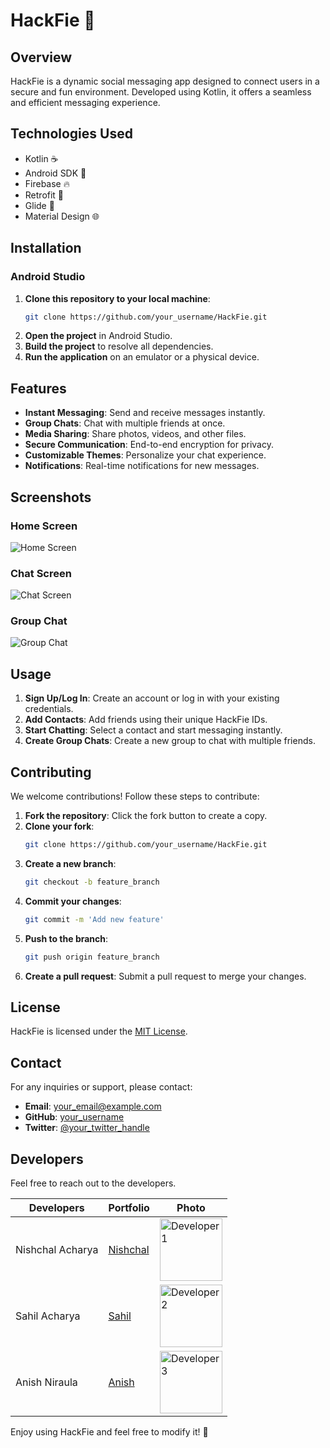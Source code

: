 # HackFie 📱

## Overview
HackFie is a dynamic social messaging app designed to connect users in a secure and fun environment. Developed using Kotlin, it offers a seamless and efficient messaging experience.

## Technologies Used
- Kotlin ☕
- Android SDK 📱
- Firebase 🔥
- Retrofit 🚀
- Glide 🎨
- Material Design 🌐

## Installation

### Android Studio
1. **Clone this repository to your local machine**:
    ```sh
    git clone https://github.com/your_username/HackFie.git
    ```
2. **Open the project** in Android Studio.
3. **Build the project** to resolve all dependencies.
4. **Run the application** on an emulator or a physical device.

## Features
- **Instant Messaging**: Send and receive messages instantly.
- **Group Chats**: Chat with multiple friends at once.
- **Media Sharing**: Share photos, videos, and other files.
- **Secure Communication**: End-to-end encryption for privacy.
- **Customizable Themes**: Personalize your chat experience.
- **Notifications**: Real-time notifications for new messages.

## Screenshots

### Home Screen
![Home Screen](path_to_home_screen.png)

### Chat Screen
![Chat Screen](path_to_chat_screen.png)

### Group Chat
![Group Chat](path_to_group_chat_screen.png)

## Usage

1. **Sign Up/Log In**: Create an account or log in with your existing credentials.
2. **Add Contacts**: Add friends using their unique HackFie IDs.
3. **Start Chatting**: Select a contact and start messaging instantly.
4. **Create Group Chats**: Create a new group to chat with multiple friends.

## Contributing

We welcome contributions! Follow these steps to contribute:

1. **Fork the repository**: Click the fork button to create a copy.
2. **Clone your fork**:
    ```sh
    git clone https://github.com/your_username/HackFie.git
    ```
3. **Create a new branch**:
    ```sh
    git checkout -b feature_branch
    ```
4. **Commit your changes**:
    ```sh
    git commit -m 'Add new feature'
    ```
5. **Push to the branch**:
    ```sh
    git push origin feature_branch
    ```
6. **Create a pull request**: Submit a pull request to merge your changes.

## License

HackFie is licensed under the [MIT License](LICENSE).

## Contact

For any inquiries or support, please contact:

- **Email**: [your_email@example.com](mailto:your_email@example.com)
- **GitHub**: [your_username](https://github.com/your_username)
- **Twitter**: [@your_twitter_handle](https://twitter.com/your_twitter_handle)

## Developers

Feel free to reach out to the developers.

| Developers        | Portfolio                                    | Photo |
| ----------------- | -------------------------------------------- |-------|
| Nishchal Acharya       | [Nishchal](https://nishchalacharya.com.np/)         | <img src="photo_url_1" alt="Developer 1" width="100"/> |
| Sahil Acharya       | [Sahil](https://sahilacharya.com.np/)         | <img src="photo_url_2" alt="Developer 2" width="100"/> |
| Anish Niraula       | [Anish](https://niraulaanish.com.np/)         | <img src="photo_url_3" alt="Developer 3" width="100"/> |

Enjoy using HackFie and feel free to modify it! 🎉
